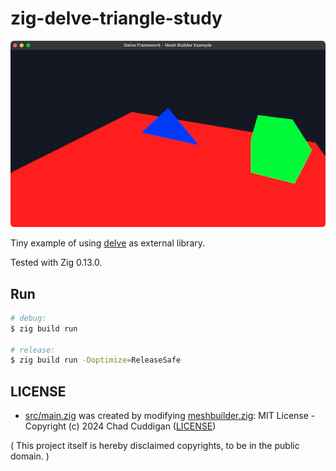 # zig-delve-triangle-study

![screenshot](screenshot.png)

Tiny example of using [delve](https://github.com/Interrupt/delve-framework) as external library.

Tested with Zig 0.13.0.

## Run

```bash
# debug:
$ zig build run

# release:
$ zig build run -Doptimize=ReleaseSafe
```

## LICENSE

- [src/main.zig](src/main.zig) was created by modifying [meshbuilder.zig](https://github.com/Interrupt/delve-framework/blob/3250a6a486277f69c60cb449ffd5540e7cee2309/src/examples/meshbuilder.zig): MIT License - Copyright (c) 2024 Chad Cuddigan ([LICENSE](https://github.com/Interrupt/delve-framework/blob/3f3e9dcc0f418a6338ed17ebadbe5bd68a6227a7/LICENSE))

( This project itself is hereby disclaimed copyrights, to be in the public domain. )